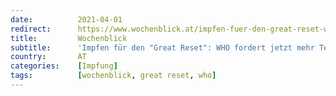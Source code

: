 ```yaml
---
date:          2021-04-01
redirect:      https://www.wochenblick.at/impfen-fuer-den-great-reset-who-fordert-jetzt-mehr-tempo/
title:         Wochenblick
subtitle:      'Impfen für den "Great Reset": WHO fordert jetzt mehr Tempo!'
country:       AT
categories:    [Impfung]
tags:          [wochenblick, great reset, who]
---
```

